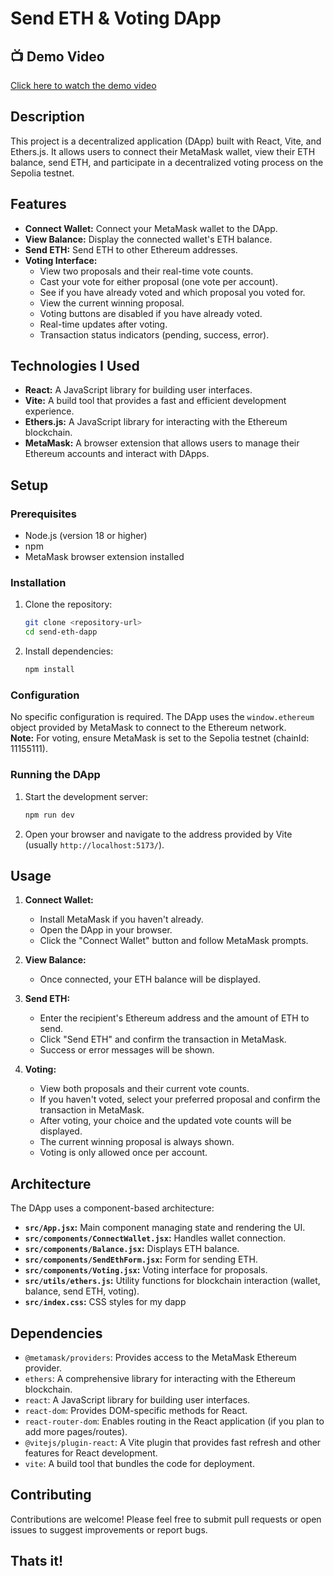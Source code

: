 # Send ETH & Voting DApp


## 📺 Demo Video

[Click here to watch the demo video](https://youtu.be/QJEfbgYdjr4?si=TLcSkSkDi85Zlrml)


## Description

This project is a decentralized application (DApp) built with React, Vite, and Ethers.js. It allows users to connect their MetaMask wallet, view their ETH balance, send ETH, and participate in a decentralized voting process on the Sepolia testnet.


## Features

-  **Connect Wallet:** Connect your MetaMask wallet to the DApp.
-   **View Balance:** Display the connected wallet's ETH balance.
-   **Send ETH:** Send ETH to other Ethereum addresses.
-   **Voting Interface:**  
    - View two proposals and their real-time vote counts.
    - Cast your vote for either proposal (one vote per account).
    - See if you have already voted and which proposal you voted for.
    - View the current winning proposal.
    - Voting buttons are disabled if you have already voted.
    - Real-time updates after voting.
    - Transaction status indicators (pending, success, error).

## Technologies I Used

-   **React:** A JavaScript library for building user interfaces.
-   **Vite:** A build tool that provides a fast and efficient development experience.
-   **Ethers.js:** A JavaScript library for interacting with the Ethereum blockchain.
-   **MetaMask:** A browser extension that allows users to manage their Ethereum accounts and interact with DApps.

## Setup

### Prerequisites

-   Node.js (version 18 or higher)
-   npm
-   MetaMask browser extension installed 

### Installation

1.  Clone the repository:

    ```bash
    git clone <repository-url>
    cd send-eth-dapp
    ```

2.  Install dependencies:

    ```bash
    npm install
    ```

### Configuration

No specific configuration is required. The DApp uses the `window.ethereum` object provided by MetaMask to connect to the Ethereum network.  
**Note:** For voting, ensure MetaMask is set to the Sepolia testnet (chainId: 11155111).

### Running the DApp

1.  Start the development server:

    ```bash
    npm run dev
    ```

2.  Open your browser and navigate to the address provided by Vite (usually `http://localhost:5173/`).

## Usage

1.  **Connect Wallet:**
    -   Install MetaMask if you haven't already.
    -   Open the DApp in your browser.
    -   Click the "Connect Wallet" button and follow MetaMask prompts.

2.  **View Balance:**
    -   Once connected, your ETH balance will be displayed.

3.  **Send ETH:**
    -   Enter the recipient's Ethereum address and the amount of ETH to send.
    -   Click "Send ETH" and confirm the transaction in MetaMask.
    -   Success or error messages will be shown.

4.  **Voting:**
    -   View both proposals and their current vote counts.
    -   If you haven't voted, select your preferred proposal and confirm the transaction in MetaMask.
    -   After voting, your choice and the updated vote counts will be displayed.
    -   The current winning proposal is always shown.
    -   Voting is only allowed once per account.

## Architecture

The DApp uses a component-based architecture:

-   **`src/App.jsx`:** Main component managing state and rendering the UI.
-   **`src/components/ConnectWallet.jsx`:** Handles wallet connection.
-   **`src/components/Balance.jsx`:** Displays ETH balance.
-   **`src/components/SendEthForm.jsx`:** Form for sending ETH.
-   **`src/components/Voting.jsx`:** Voting interface for proposals.
-   **`src/utils/ethers.js`:** Utility functions for blockchain interaction (wallet, balance, send ETH, voting).
-   **`src/index.css`:** CSS styles for my dapp


## Dependencies

-   `@metamask/providers`: Provides access to the MetaMask Ethereum provider.
-   `ethers`: A comprehensive library for interacting with the Ethereum blockchain.
-   `react`: A JavaScript library for building user interfaces.
-   `react-dom`: Provides DOM-specific methods for React.
-   `react-router-dom`: Enables routing in the React application (if you plan to add more pages/routes).
-   `@vitejs/plugin-react`: A Vite plugin that provides fast refresh and other features for React development.
-   `vite`: A build tool that bundles the code for deployment.

## Contributing

Contributions are welcome! Please feel free to submit pull requests or open issues to suggest improvements or report bugs.

## Thats it!
